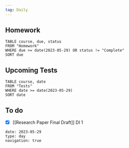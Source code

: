 ```yaml
---
tag: Daily
---
```

## Homework
```dataview
TABLE course, due, status
FROM "Homework" 
WHERE due >= date(2023-05-29) OR status != "Complete"
SORT due
```
## Upcoming Tests
```dataview
TABLE course, date
FROM "Tests" 
WHERE date >= date(2023-05-29)
SORT date
```
## To do
- [x] [[Research Paper Final Draft]] DI 1

```gEvent
date: 2023-05-29
type: day
navigation: true
```